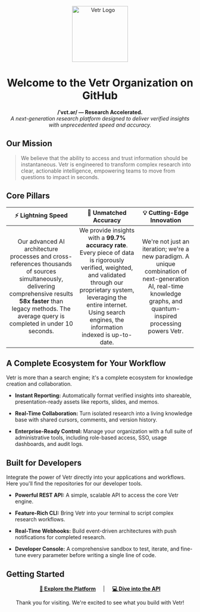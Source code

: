 <p align="center">
<img src="https://raw.githubusercontent.com/user-attachments/assets/9142f1f9-8d96-480f-902e-c351f77d3f82" alt="Vetr Logo" width="150">
<h1 align="center">Welcome to the Vetr Organization on GitHub</h1>
<p align="center">
<strong>/ˈvɛt.ər/ — Research Accelerated.</strong>
<br />
<em>A next-generation research platform designed to deliver verified insights with unprecedented speed and accuracy.</em>
</p>
</p>

## Our Mission

> We believe that the ability to access and trust information should be instantaneous. Vetr is engineered to transform complex research into clear, actionable intelligence, empowering teams to move from questions to impact in seconds.

## Core Pillars

| ⚡ Lightning Speed | 🎯 Unmatched Accuracy | 💡 Cutting-Edge Innovation |
| :---: | :---: | :---: |
| Our advanced AI architecture processes and cross-references thousands of sources simultaneously, delivering comprehensive results **58x faster** than legacy methods. The average query is completed in under 10 seconds. | We provide insights with a **99.7% accuracy rate**. Every piece of data is rigorously verified, weighted, and validated through our proprietary system, leveraging the entire internet. Using search engines, the information indexed is up-to-date. | We're not just an iteration; we're a new paradigm. A unique combination of next-generation AI, real-time knowledge graphs, and quantum-inspired processing powers Vetr. |

## A Complete Ecosystem for Your Workflow

Vetr is more than a search engine; it's a complete ecosystem for knowledge creation and collaboration.

* **Instant Reporting:** Automatically format verified insights into shareable, presentation-ready assets like reports, slides, and memos.

* **Real-Time Collaboration:** Turn isolated research into a living knowledge base with shared cursors, comments, and version history.

* **Enterprise-Ready Control:** Manage your organization with a full suite of administrative tools, including role-based access, SSO, usage dashboards, and audit logs.

## Built for Developers

Integrate the power of Vetr directly into your applications and workflows. Here you'll find the repositories for our developer tools.

* **Powerful REST API:** A simple, scalable API to access the core Vetr engine.

* **Feature-Rich CLI:** Bring Vetr into your terminal to script complex research workflows.

* **Real-Time Webhooks:** Build event-driven architectures with push notifications for completed research.

* **Developer Console:** A comprehensive sandbox to test, iterate, and fine-tune every parameter before writing a single line of code.

## Getting Started

<p align="center">
<a href="https://www.google.com/search?q=%23"><strong>🚀 Explore the Platform</strong></a>
&nbsp;&nbsp;&nbsp;&nbsp;|&nbsp;&nbsp;&nbsp;&nbsp;
<a href="https://www.google.com/search?q=%23developers"><strong>💻 Dive into the API</strong></a>
</p>

<p align="center">
Thank you for visiting. We're excited to see what you build with Vetr!
</p>

